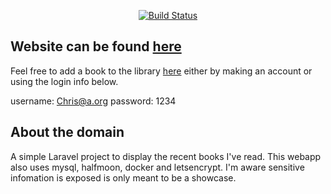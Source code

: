 
<p align="center">
<a href="https://books.jaden.services/book"><img src="https://i.ibb.co/NmqbYc8/the-domain.png" alt="Build Status"></a>
</p>

## Website can be found [here](https://books.jaden.services/book)

Feel free to add a book to the library [here](https://books.jaden.services/book/create) either by making an account or using the login info below.

username: Chris@a.org
password: 1234

## About the domain

A simple Laravel project to display the recent books I've read. This webapp also uses mysql, halfmoon, docker and letsencrypt.
I'm aware sensitive infomation is exposed is only meant to be a showcase. 
